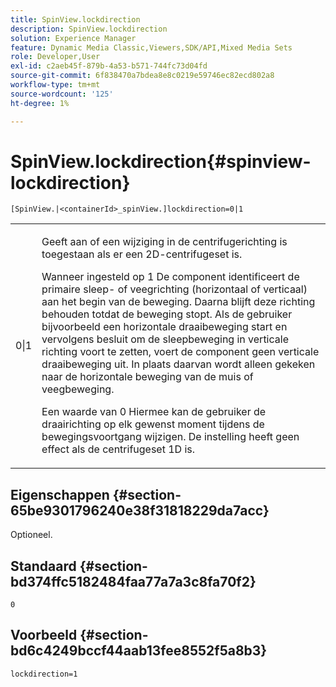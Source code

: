 ```yaml
---
title: SpinView.lockdirection
description: SpinView.lockdirection
solution: Experience Manager
feature: Dynamic Media Classic,Viewers,SDK/API,Mixed Media Sets
role: Developer,User
exl-id: c2aeb45f-879b-4a53-b571-744fc73d04fd
source-git-commit: 6f838470a7bdea8e8c0219e59746ec82ecd802a8
workflow-type: tm+mt
source-wordcount: '125'
ht-degree: 1%

---
```


# SpinView.lockdirection{#spinview-lockdirection}

`[SpinView.|<containerId>_spinView.]lockdirection=0|1`

<table id="table_18D47E7C6A2D4D68B94225CB621D5F7C"> 
 <tbody> 
  <tr> 
   <td colname="col1"> <p> <span class="codeph"> 0|1 </span> </p> </td> 
   <td colname="col2"> <p> Geeft aan of een wijziging in de centrifugerichting is toegestaan als er een 2D-centrifugeset is. </p> <p>Wanneer ingesteld op <span class="codeph"> 1 </span>De component identificeert de primaire sleep- of veegrichting (horizontaal of verticaal) aan het begin van de beweging. Daarna blijft deze richting behouden totdat de beweging stopt. Als de gebruiker bijvoorbeeld een horizontale draaibeweging start en vervolgens besluit om de sleepbeweging in verticale richting voort te zetten, voert de component geen verticale draaibeweging uit. In plaats daarvan wordt alleen gekeken naar de horizontale beweging van de muis of veegbeweging. </p> <p>Een waarde van <span class="codeph"> 0 </span> Hiermee kan de gebruiker de draairichting op elk gewenst moment tijdens de bewegingsvoortgang wijzigen. De instelling heeft geen effect als de centrifugeset 1D is. </p> </td> 
  </tr> 
 </tbody> 
</table>

## Eigenschappen {#section-65be9301796240e38f31818229da7acc}

Optioneel.

## Standaard {#section-bd374ffc5182484faa77a7a3c8fa70f2}

`0`

## Voorbeeld {#section-bd6c4249bccf44aab13fee8552f5a8b3}

`lockdirection=1`
